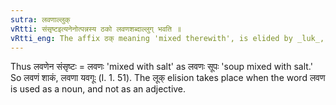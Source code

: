 ```yaml
---
sutra: लवणाल्लुक्
vRtti: संसृष्टइत्यनेनोत्पन्नस्य ठको लवणशब्दाल्लुग् भवति ॥
vRtti_eng: The affix ठक् meaning 'mixed therewith', is elided by _luk_, after the word '_lavana_.'
---
```

Thus लवणेन संसृष्टः = लवणः 'mixed with salt' as लवणः सूपः 'soup mixed with salt.' So लवणं शाकं, लवणा यवगूः (I. 1. 51). The लूक् elision takes place when the word लवण is used as a noun, and not as an adjective.
